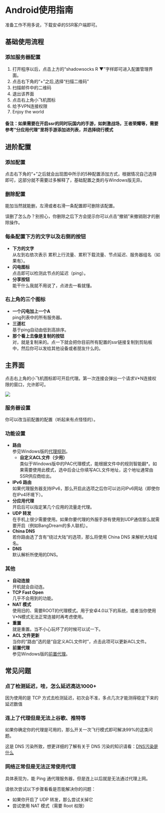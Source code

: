 # Android使用指南
准备工作不用多说，下载安卓的SSR客户端即可。

## 基础使用流程

### 添加服务器配置
1. 打开程序以后，点击上方的“shadowsocks R ▼”字样即可进入配置管理界面。
2. 点击右下角的“+”之后,选择“扫描二维码”
3. 扫描邮件中的二维码
4. 退出该界面
5. 点击右上角小飞机图标
6. 给予VPN连接权限
7. Enjoy the world

#### 备注：如果需要在开启ssr的同时玩国内的手游，如刺激战场，王者荣耀等，需要参考“分应用代理”里将手游添加进列表，并选择绕行模式

## 进阶配置

### 添加配置

点击右下角的“+”之后就会出现图中所示的5种配置添加方式，根据情况自己选择即可，这部分就不需要过多解释了，基础配置之类的与Windows版无异。

### 删除配置

能加当然就能删，左滑或者右滑一条配置即可删除该配置。

误删了怎么办？别担心，你删除之后下方会提示你可以点击“撤销”来撤销刚才的删除操作。

### 每条配置下方的文字以及右侧的按钮

*   **下方的文字**  
    从左到右依次表示 累积上行流量、累积下载流量、节点延迟、服务器组名（如果有）。
*   **闪电图标**  
    点击即可以检测此节点的延迟（ping）。
*   **分享按钮**  
    能干什么我就不用说了，点进去一看就懂。

### 右上角的三个图标

*   **一个闪电加上一个A**  
    ping列表中的所有服务器。
*   **三道杠**  
    基于ping自动由低到高排序。
*   **那个看上去像是复制的按钮**  
    对，就是复制来的。点一下就会把你目前所有配置的ssr链接复制到剪贴板中，然后你可以发给其他设备或者朋友什么的。

主界面
---

点击右上角的小飞机图标即可开启代理。第一次连接会弹出一个请求V*N连接权限的窗口，允许即可。

[![](https://blog-1257171214.file.myqcloud.com/usr/uploads/2017/09/2980865243.jpg)](https://blog-1257171214.file.myqcloud.com/usr/uploads/2017/09/2980865243.jpg)

### 服务器设置

你可以改当前配置的配置（听起来有点怪怪的）。

### 功能设置

*   **路由**  
    参见Windows版的[代理规则](#代理规则)。
    *   **自定义ACL文件（少用）**  
        类似于Windows版中的PAC代理模式，能根据文件中的规则智能翻*。如果需要使用此模式，选中后会让你填写ACL文件地址，这个地址通常由SSR供应商给出。
*   **IPv6 路由**  
    如果代理服务器支持IPv6，那么开启此选项之后你可以访问IPv6网站（即使你在IPv4环境下）。
*   **分应用代理**  
    开启后可以指定某几个应用的流量走代理。
*   **UDP 转发**  
    在手机上很少需要使用。如果你要代理的外服手游有使用到UDP通信那么就需要开启（例如BangDream的多人联机）。
*   **China DNS**  
    若你路由选了含有“绕过大陆”的选项，那么将使用 China DNS 来解析大陆域名。
*   **DNS**  
    默认解析所使用的DNS。

### 其他

*   **自动连接**  
    开机就会自动连。
*   **TCP Fast Open**  
    几乎不会用到的功能。
*   **NAT 模式**  
    使用旧的、需要ROOT的代理模式。用于安卓4.0以下的系统，或者当你使用V*N模式无法正常连接时再考虑使用。
*   **重置**  
    就是重置。当不小心玩坏了的时候可以试一下。
*   **ACL 文件更新**  
    当你的“路由”选的是“自定义ACL文件时”，点击此项可以更新ACL文件。
*   **前置代理**  
    参见Windows版的[前置代理](#选项设置)。

常见问题
----

### 点了检测延迟，哇，怎么延迟高达1000+

因为使用的是 TCP 方式去检测延迟，初次会不准，多点几次才能测得稳定下来的延迟数值

### 连上了代理但是无法上谷歌、推特等

如果你确定你的代理是可用的，那么开关一次飞行模式即可解决99%的这类问题。

这是 DNS 污染所致，想更详细的了解有关于 DNS 污染的知识请看：[DNS污染是什么](/technology/hosts-for-steam-fgo.html#DNS污染是什么 "DNS污染是什么")

### 网络正常但是无法正常使用代理

具体表现为，能 Ping 通代理服务器，但是连上以后就是无法通过代理上网。

请依次尝试以下步骤看看是否能解决你的问题：

*   如果你开启了 UDP 转发，那么尝试关掉它
*   尝试使用 NAT 模式（需要 Root 权限）
